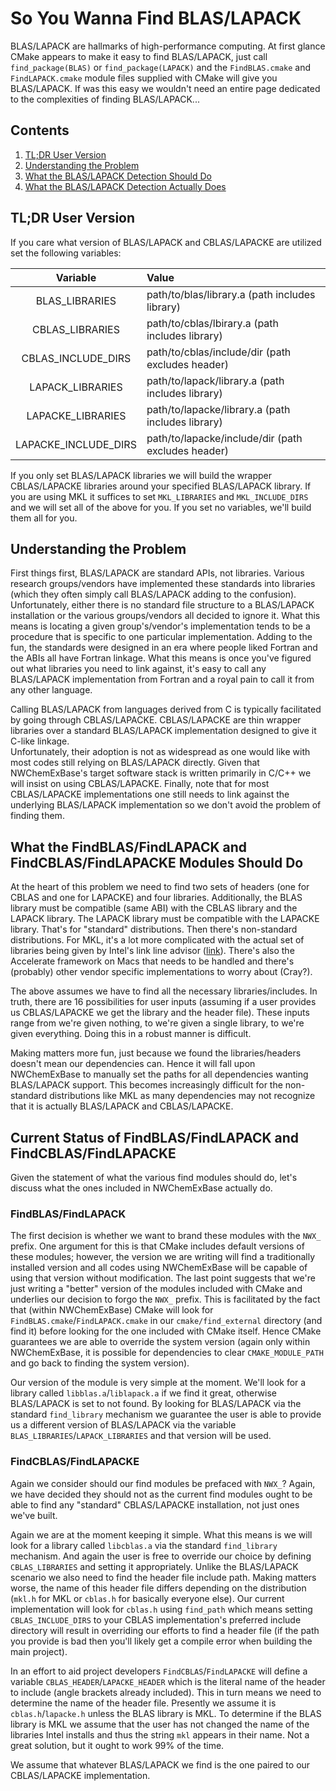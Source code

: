 So You Wanna Find BLAS/LAPACK
=============================

BLAS/LAPACK are hallmarks of high-performance computing.  At first glance CMake
appears to make it easy to find BLAS/LAPACK, just call `find_package(BLAS)` or
`find_package(LAPACK)` and the `FindBLAS.cmake` and `FindLAPACK.cmake` module
files supplied with CMake will give you BLAS/LAPACK.  If was this easy we
wouldn't need an entire page dedicated to the complexities of finding 
BLAS/LAPACK...

Contents
--------

1. [TL;DR User Version](#tl;dr-user-version)
2. [Understanding the Problem](#understanding-the-problem)
3. [What the BLAS/LAPACK Detection Should Do](#what-the-findblas/findlapack-and-findcblas/findlapacke-modules-should-do)
4. [What the BLAS/LAPACK Detection Actually Does](#current-status-of-findblas/findlapack-and-findcblas/findlapacke)

TL;DR User Version
------------------

If you care what version of BLAS/LAPACK and CBLAS/LAPACKE are utilized set the
following variables:

| Variable             | Value                                              |
| :------------------: | :--------------------------------------------------|
| BLAS_LIBRARIES       | path/to/blas/library.a  (path includes library)    |
| CBLAS_LIBRARIES      | path/to/cblas/lbirary.a (path includes library)    |
| CBLAS_INCLUDE_DIRS   | path/to/cblas/include/dir (path excludes header)   |
| LAPACK_LIBRARIES     | path/to/lapack/library.a (path includes library)   |
| LAPACKE_LIBRARIES    | path/to/lapacke/library.a (path includes library)  |
| LAPACKE_INCLUDE_DIRS | path/to/lapacke/include/dir (path excludes header) |

If you only set BLAS/LAPACK libraries we will build the wrapper CBLAS/LAPACKE
libraries around your specified BLAS/LAPACK library.  If you are using MKL it 
suffices to set `MKL_LIBRARIES` and `MKL_INCLUDE_DIRS` and we will set all of 
the above for you.  If you set no variables, we'll build them all for you.

Understanding the Problem
-------------------------

First things first, BLAS/LAPACK are standard APIs, not libraries.  Various 
research groups/vendors have implemented these standards into libraries 
(which they often simply call BLAS/LAPACK adding to the confusion).  
Unfortunately, either there is no standard file structure to a BLAS/LAPACK 
installation or the various groups/vendors all decided to ignore it.  What this
means is locating a given group's/vendor's implementation tends to be a 
procedure that is specific to one particular implementation.  Adding to the fun, 
the standards were designed in an era where people liked Fortran and the ABIs 
all have Fortran linkage.  What this means is once you've figured out what 
libraries you need to link against, it's easy to call any BLAS/LAPACK 
implementation from Fortran and a royal pain to call it from any other language.

Calling BLAS/LAPACK from languages derived from C is typically facilitated by
going through CBLAS/LAPACKE.  CBLAS/LAPACKE are thin wrapper libraries over a 
standard BLAS/LAPACK implementation designed to give it C-like linkage.  
Unfortunately, their adoption is not as widespread as one would like with most
codes still relying on BLAS/LAPACK directly.  Given that NWChemExBase's target
software stack is written primarily in C/C++ we will insist on using 
CBLAS/LAPACKE.  Finally, note that for most CBLAS/LAPACKE implementations one 
still needs to link against the underlying BLAS/LAPACK implementation so we 
don't avoid the problem of finding them.

What the FindBLAS/FindLAPACK and FindCBLAS/FindLAPACKE Modules Should Do
------------------------------------------------------------------------

At the heart of this problem we need to find two sets of headers (one for 
CBLAS and one for LAPACKE) and four libraries.  Additionally, the BLAS library
must be compatible (same ABI) with the CBLAS library and the LAPACK library. The
LAPACK library must be compatible with the LAPACKE library.  That's for 
"standard" distributions.  Then there's non-standard distributions.  For MKL, 
it's a lot more complicated with the actual set of libraries being given by 
Intel's link line advisor 
([link](https://software.intel.com/en-us/articles/intel-mkl-link-line-advisor)).
There's also the Accelerate framework on Macs that needs to be handled and 
there's (probably) other vendor specific implementations to worry about (Cray?).

The above assumes we have to find all the necessary libraries/includes.  In 
truth, there are 16 possibilities for user inputs (assuming if a user provides 
us CBLAS/LAPACKE we get the library and the header file).  These inputs range
from we're given nothing, to we're given a single library, to we're given 
everything.  Doing this in a robust manner is difficult.

Making matters more fun, just because we found the libraries/headers doesn't
mean our dependencies can.  Hence it will fall upon NWChemExBase to manually set
the paths for all dependencies wanting BLAS/LAPACK support.  This becomes 
increasingly difficult for the non-standard distributions like MKL as many 
dependencies may not recognize that it is actually BLAS/LAPACK and 
CBLAS/LAPACKE.

Current Status of FindBLAS/FindLAPACK and FindCBLAS/FindLAPACKE
---------------------------------------------------------------

Given the statement of what the various find modules should do, let's discuss
what the ones included in NWChemExBase actually do.  

### FindBLAS/FindLAPACK

The first decision is whether we want to brand these modules with the `NWX_` 
prefix.  One argument for this is that CMake includes default versions of these
modules; however, the version we are writing will find a traditionally installed
version and all codes using NWChemExBase will be capable of using that version 
without modification.  The last point suggests that we're just writing a 
"better" version of the modules included with CMake and underlies our decision 
to forgo the `NWX_` prefix.  This is facilitated by the fact that (within 
NWChemExBase) CMake will look for `FindBLAS.cmake`/`FindLAPACK.cmake` in our 
`cmake/find_external` directory (and find it) before looking for the one 
included with CMake itself. Hence CMake guarantees we are able to override the 
system version (again only within NWChemExBase, it is possible for dependencies 
to clear `CMAKE_MODULE_PATH` and go back to finding the system version).  

Our version of the module is very simple at the moment.  We'll look for a 
library called `libblas.a`/`liblapack.a` if we find it great, otherwise 
BLAS/LAPACK is set to not found.  By looking for BLAS/LAPACK via the standard 
`find_library` mechanism we guarantee the user is able to provide us a different
version of BLAS/LAPACK via the variable `BLAS_LIBRARIES`/`LAPACK_LIBRARIES` and 
that version will be used.


### FindCBLAS/FindLAPACKE

Again we consider should our find modules be prefaced with `NWX_`?  Again, we
have decided they should not as the current find modules ought to be able to
find any "standard" CBLAS/LAPACKE installation, not just ones we've built.

Again we are at the moment keeping it simple.  What this means is we will look
for a library called `libcblas.a` via the standard `find_library` mechanism. 
And again the user is free to override our choice by defining 
`CBLAS_LIBRARIES` and setting it appropriately.  Unlike the BLAS/LAPACK 
scenario we also need to find the header file include path.  Making matters 
worse, the name of this header file differs depending on the distribution 
(`mkl.h` for MKL or `cblas.h` for basically everyone else).  Our current 
implementation will look for `cblas.h` using `find_path` which means setting 
`CBLAS_INCLUDE_DIRS` to your CBLAS implementation's preferred include directory
will result in overriding our efforts to find a header file (if the path you 
provide is bad then you'll likely get a compile error when building the main 
project).  

In an effort to aid project developers `FindCBLAS`/`FindLAPACKE` will
define a variable `CBLAS_HEADER`/`LAPACKE_HEADER` which is the literal name of
the header to include (angle brackets already included).  This in turn means we
need to determine the name of the header file.  Presently we assume it is 
`cblas.h`/`lapacke.h` unless the BLAS library is MKL.  To determine if the BLAS
library is MKL we assume that the user has not changed the name of the 
libraries Intel installs and thus the string `mkl` appears in their name.  Not a
great solution, but it ought to work 99% of the time.

We assume that whatever BLAS/LAPACK we find is the one paired to our 
CBLAS/LAPACKE implementation. 
